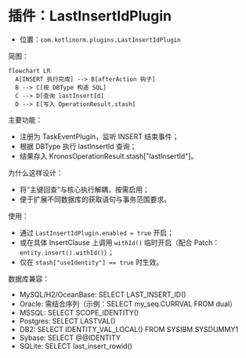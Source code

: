 # 插件：LastInsertIdPlugin

- 位置：`com.kotlinorm.plugins.LastInsertIdPlugin`

简图：
```mermaid
flowchart LR
  A[INSERT 执行完成] --> B[afterAction 钩子]
  B --> C[按 DBType 构造 SQL]
  C --> D[查询 lastInsertId]
  D --> E[写入 OperationResult.stash]
```

主要功能：
- 注册为 TaskEventPlugin，监听 INSERT 结束事件；
- 根据 DBType 执行 lastInsertId 查询；
- 结果存入 KronosOperationResult.stash["lastInsertId"]。

为什么这样设计：
- 将“主键回查”与核心执行解耦，按需启用；
- 便于扩展不同数据库的获取语句与事务范围要求。

使用：
- 通过 `LastInsertIdPlugin.enabled = true` 开启；
- 或在具体 InsertClause 上调用 `withId()` 临时开启（配合 Patch：`entity.insert().withId()`）；
- 仅在 `stash["useIdentity"] == true` 时生效。

数据库兼容：
- MySQL/H2/OceanBase: SELECT LAST_INSERT_ID()
- Oracle: 需结合序列（示例：SELECT my_seq.CURRVAL FROM dual）
- MSSQL: SELECT SCOPE_IDENTITY()
- Postgres: SELECT LASTVAL()
- DB2: SELECT IDENTITY_VAL_LOCAL() FROM SYSIBM.SYSDUMMY1
- Sybase: SELECT @@IDENTITY
- SQLite: SELECT last_insert_rowid()
